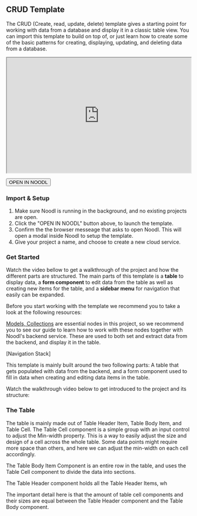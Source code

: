 


## CRUD Template

The CRUD (Create, read, update, delete) template gives a starting point for working with data from a database and display it in a classic table view. You can import this template to build on top of, or just learn how to create some of the basic patterns for creating, displaying, updating, and deleting data from a database.

<div style="padding:62.5% 0 0 0;position:relative;"><iframe width="100%" height="100%" src="https://www.youtube.com/embed/AUaUlncVzQI" style="position:absolute;top:0;left:0; frameborder="0" allow="accelerometer; autoplay; encrypted-media; gyroscope; picture-in-picture" allowfullscreen></iframe>
</iframe></div>

<br>

<div class="ndl-images">
    <!--<img src="templates/crud_template/images/crud_interface.png" class=".ndl-image.large "> -->
    <button class="ndl-import-button no-content" onClick='importIntoNoodl("2.3/templates/crud_template/crud_template-1-0.zip", {name: "CRUD Template", cf:"2.3/templates/crud_template/crud-template-cs-formation.json", thumb:"2.3/templates/crud_template/images/crud_interface.png"})'>OPEN IN NOODL</button>
</div>

### Import & Setup
1. Make sure Noodl is running in the background, and no existing projects are open.
2. Click the "OPEN IN NOODL" button above, to launch the template. 
3. Confirm the the browser messeage that asks to open Noodl. This will open a modal inside Noodl to setup the template.
4. Give your project a name, and choose to create a new cloud service.

### Get Started 

Watch the video bellow to get a walkthrough of the project and how the different parts are structured. The main parts of this template is a **table** to display data, a **form component** to edit data from the table as well as creating new items for the table, and a **sidebar menu** for navigation that easily can be expanded. 

Before you start working with the template we recommend you to take a look at the following resources: 

[Models, Collections](guides/models-and-collections.md) are essential nodes in this project, so we recommend you to see our guide to learn how to work with these nodes together with Noodl's backend service. These are used to both set and extract data from the backend, and display it in the table. 

[Navigation Stack]



This template is mainly built around the two following parts: A table that gets populated with data from the backend, and a form component used to fill in data when creating and editing data items in the table. 

Watch the walkthrough video below to get introduced to the project and its structure:


### The Table
The table is mainly made out of Table Header Item, Table Body Item, and Table Cell. The Table Cell component is a simple group with an input control to adjust the Min-width property. This is a way to easily adjust the size and design of a cell across the whole table. Some data points might require more space than others, and here we can adjust the min-width on each cell accordingly.

The Table Body Item Component is an entire row in the table, and uses the Table Cell component to divide the data into sections. 


The Table Header component holds all the Table Header Items, wh

The important detail here is that the amount of table cell components and their sizes are equal between the Table Header component and the Table Body component. 
